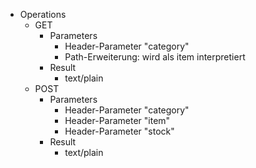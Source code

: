 * Operations
  * GET
    * Parameters
      * Header-Parameter "category"
      * Path-Erweiterung: wird als item interpretiert
    * Result
        * text/plain
  * POST
    * Parameters
      * Header-Parameter "category"
      * Header-Parameter "item"
      * Header-Parameter "stock"
    * Result
      * text/plain